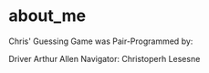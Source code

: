 # about_me

Chris' Guessing Game was Pair-Programmed by:

Driver Arthur Allen
Navigator: Christoperh Lesesne

